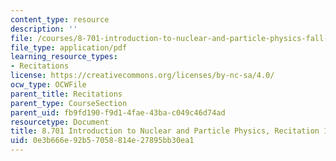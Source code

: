 ```yaml
---
content_type: resource
description: ''
file: /courses/8-701-introduction-to-nuclear-and-particle-physics-fall-2020/0e3b666e92b57058814e27895bb30ea1_MIT8_701f20_rec13.pdf
file_type: application/pdf
learning_resource_types:
- Recitations
license: https://creativecommons.org/licenses/by-nc-sa/4.0/
ocw_type: OCWFile
parent_title: Recitations
parent_type: CourseSection
parent_uid: fb9fd190-f9d1-4fae-43ba-c049c46d74ad
resourcetype: Document
title: 8.701 Introduction to Nuclear and Particle Physics, Recitation 13
uid: 0e3b666e-92b5-7058-814e-27895bb30ea1
---
```

